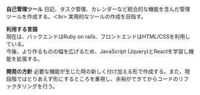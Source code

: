 <br><b>自己管理ツール</b>
日記、タスク管理、カレンダーなど統合的な機能を含んだ管理ツールを作成する。＜br>
実用的なツールの作成を目指す。<br>

<b>利用する言語</b><br>
現在は、バックエンドはRuby on rails、フロントエンドはHTML/CSSを利用している。<br>
今後、より作るものの幅を広げるため、JavaScript (Jquery)とReactを学習し機能を拡張する。

<b>開発の方針</b>
必要な機能が生じた時の新しく付け加える形で作成する。また、現段階ではとりあえず形にするところを重視し、余裕ができてからコードのリファクタリングを行う。



